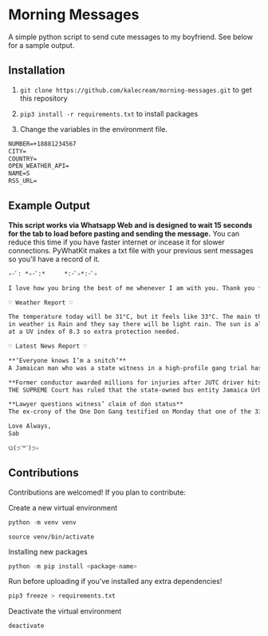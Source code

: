# Morning Messages

A simple python script to send cute messages to my boyfriend. See below for a sample output.

## Installation

 1. `git clone https://github.com/kalecream/morning-messages.git`
to get this repository

2. `pip3 install -r requirements.txt`
to install packages

3. Change the variables in the environment file.
```txt
NUMBER=+18881234567
CITY=
COUNTRY=
OPEN_WEATHER_API=
NAME=S
RSS_URL=
```


## Example Output

**This script works via Whatsapp Web and is designed to wait 15 seconds for the tab to load before pasting and sending the message.** You can reduce this time if you have faster internet or incease it for slower connections. PyWhatKit makes a txt file with your previous sent messages so you'll have a record of it.

```txt
✧･ﾟ: *✧･ﾟ:* 　　 *:･ﾟ✧*:･ﾟ✧

I love how you bring the best of me whenever I am with you. Thank you for making my life a lot easier. Good morning, sunshine. Today is Tuesday, 16 November, 2021 and it's another day full of potential to give life some meaning. Night falls at 05:30 PM which gives you plenty of time to get things done!

♡ Weather Report ♡

The temperature today will be 31°C, but it feels like 33°C. The main thing for today 
in weather is Rain and they say there will be light rain. The sun is also pelting us 
at a UV index of 8.3 so extra protection needed.

♡ Latest News Report ♡

**‘Everyone knows I’m a snitch’**
A Jamaican man who was a state witness in a high-profile gang trial has got himself in trouble with the law in the territory to which he was dispatched under the Government’s witness protection programme but claims he is being shunned by local...

**Former conductor awarded millions for injuries after JUTC driver hits pothole**
THE SUPREME Court has ruled that the state-owned bus entity Jamaica Urban Transit Company (JUTC) should pay more than J$18 million to former conductor Joy Murray for injuries suffered on the job in 2002. Murray’s lawyer, Andrea Walter-Isaacs, told...

**Lawyer questions witness’ claim of don status**
The ex-crony of the One Don Gang testified on Monday that one of the 33 alleged members of the gang now on trial had told him that he had murdered a policeman in Portmore, St Catherine, but faced withering cross-examination questioning the...

Love Always,
Sab

ଘ(੭ˊ꒳​ˋ)੭✧
```

## Contributions

Contributions are welcomed! If you plan to contribute:

Create a new virtual environment
```py 
python -m venv venv
```

```activate virtual environment
source venv/bin/activate
```

Installing new packages
```py
python -m pip install <package-name>
```

Run before uploading if you've installed any extra dependencies!
```py 
pip3 freeze > requirements.txt
```

Deactivate the virtual environment
```py
deactivate
```
